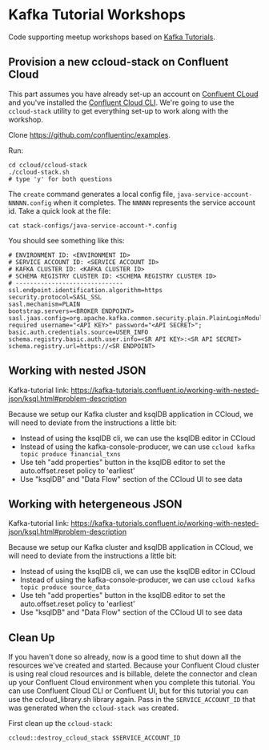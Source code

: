 # Kafka Tutorial Workshops

Code supporting meetup workshops based on [Kafka Tutorials](https://kafka-tutorials.confluent.io/).

##  Provision a new ccloud-stack on Confluent Cloud

This part assumes you have already set-up an account on [Confluent CLoud](https://confluent.cloud/) and you've installed the [Confluent Cloud CLI](https://docs.confluent.io/ccloud-cli/current/install.html). We're going to use the `ccloud-stack` utility to get everything set-up to work along with the workshop.  

Clone https://github.com/confluentinc/examples.

Run:
```
cd ccloud/ccloud-stack
./ccloud-stack.sh
# type 'y' for both questions
```

The `create` command generates a local config file, `java-service-account-NNNNN.config` when it completes. The `NNNNN` represents the service account id.  Take a quick look at the file:

```
cat stack-configs/java-service-account-*.config
```

You should see something like this:

```
# ENVIRONMENT ID: <ENVIRONMENT ID>
# SERVICE ACCOUNT ID: <SERVICE ACCOUNT ID>
# KAFKA CLUSTER ID: <KAFKA CLUSTER ID>
# SCHEMA REGISTRY CLUSTER ID: <SCHEMA REGISTRY CLUSTER ID>
# ------------------------------
ssl.endpoint.identification.algorithm=https
security.protocol=SASL_SSL
sasl.mechanism=PLAIN
bootstrap.servers=<BROKER ENDPOINT>
sasl.jaas.config=org.apache.kafka.common.security.plain.PlainLoginModule required username="<API KEY>" password="<API SECRET>";
basic.auth.credentials.source=USER_INFO
schema.registry.basic.auth.user.info=<SR API KEY>:<SR API SECRET>
schema.registry.url=https://<SR ENDPOINT>
```

## Working with nested JSON
Kafka-tutorial link: https://kafka-tutorials.confluent.io/working-with-nested-json/ksql.html#problem-description

Because we setup our Kafka cluster and ksqlDB application in CCloud, we will need to deviate from the instructions a little bit:

- Instead of using the ksqlDB cli, we can use the ksqlDB editor in CCloud
- Instead of using the kafka-console-producer, we can use `ccloud kafka topic produce financial_txns`
- Use teh "add properties" button in the ksqlDB editor to set the auto.offset.reset policy to 'earliest'
- Use "ksqlDB" and "Data Flow" section of the CCloud UI to see data 


## Working with hetergeneous JSON
Kafka-tutorial link: https://kafka-tutorials.confluent.io/working-with-nested-json/ksql.html#problem-description

Because we setup our Kafka cluster and ksqlDB application in CCloud, we will need to deviate from the instructions a little bit:

- Instead of using the ksqlDB cli, we can use the ksqlDB editor in CCloud
- Instead of using the kafka-console-producer, we can use `ccloud kafka topic produce source_data`
- Use teh "add properties" button in the ksqlDB editor to set the auto.offset.reset policy to 'earliest'
- Use "ksqlDB" and "Data Flow" section of the CCloud UI to see data 


##  Clean Up

If you haven't done so already, now is a good time to shut down all the resources we've created and started.  Because your Confluent Cloud cluster is using real cloud resources and is billable, delete the connector and clean up your Confluent Cloud environment when you complete this tutorial. You can use Confluent Cloud CLI or Confluent UI, but for this tutorial you can use the ccloud_library.sh library again. Pass in the `SERVICE_ACCOUNT_ID` that was generated when the `ccloud-stack was` created.

First clean up the `ccloud-stack`:

```
ccloud::destroy_ccloud_stack $SERVICE_ACCOUNT_ID
```

